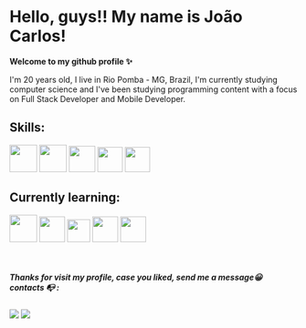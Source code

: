 # Hello, guys!! My name is João Carlos! 
**Welcome to my github profile ✨**



I'm 20 years old, I live in Rio Pomba - MG, Brazil, I'm currently studying computer science and I've been studying programming content with a focus on Full Stack Developer and Mobile Developer.





## Skills:
<div>
<img src ="https://user-images.githubusercontent.com/25181517/192158954-f88b5814-d510-4564-b285-dff7d6400dad.png" style="width: 48px; height: 48px">
<img src="https://user-images.githubusercontent.com/25181517/183898674-75a4a1b1-f960-4ea9-abcb-637170a00a75.png" style="width: 48px; height: 48px">
<img src ="https://user-images.githubusercontent.com/25181517/189715289-df3ee512-6eca-463f-a0f4-c10d94a06b2f.png" style="width: 46px; height: 46px">
<img src="https://user-images.githubusercontent.com/25181517/117447155-6a868a00-af3d-11eb-9cfe-245df15c9f3f.png" style="width: 44px; height: 44px">
<img src ="https://user-images.githubusercontent.com/25181517/192106073-90fffafe-3562-4ff9-a37e-c77a2da0ff58.png" style="width: 44px; height: 44px">
</div>

## Currently learning:

<div>

<div>
<img src ="https://user-images.githubusercontent.com/25181517/117201156-9a724800-adec-11eb-9a9d-3cd0f67da4bc.png" style="width: 48px; height: 48px"v>
<img src ="https://user-images.githubusercontent.com/25181517/183891303-41f257f8-6b3d-487c-aa56-c497b880d0fb.png" style="width: 45px; height: 45px;">
<img src="https://user-images.githubusercontent.com/25181517/185062810-7ee0c3d2-17f2-4a98-9d8a-a9576947692b.png" style="width: 40px; height: 40px;">     
<img src="https://user-images.githubusercontent.com/25181517/192107858-fe19f043-c502-4009-8c47-476fc89718ad.png" style="width: 45px; height: 45px;">
<img src="https://user-images.githubusercontent.com/25181517/117269608-b7dcfb80-ae58-11eb-8e66-6cc8753553f0.png" style="width: 45px; height: 45px;">

<p> 
     <br>
</p>


<div> 

##### **Thanks for visit my profile, case you liked, send me a message😀** contacts 📭 :

 <a href = "jcmedeiros04@gmail.com"> <img src="https://img.shields.io/badge/-Gmail-%23333?style=for-the-badge&logo=gmail&logoColor=white" target="_blank"></a>
 <a href="https://www.linkedin.com/in/joao-carlos-517500266/" target="_blank"><img src="https://img.shields.io/badge/-LinkedIn-%230077B5?style=for-the-badge&logo=linkedin&logoColor=white" target="_blank"></a> 
 

